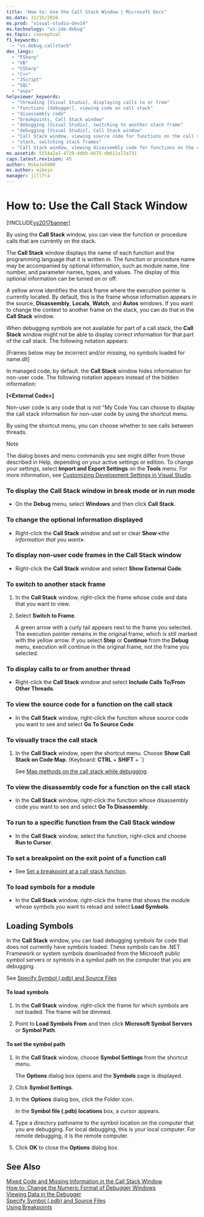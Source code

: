 ```yaml
---
title: "How to: Use the Call Stack Window | Microsoft Docs"
ms.date: 11/15/2016
ms.prod: "visual-studio-dev14"
ms.technology: "vs-ide-debug"
ms.topic: conceptual
f1_keywords: 
  - "vs.debug.callstack"
dev_langs: 
  - "FSharp"
  - "VB"
  - "CSharp"
  - "C++"
  - "JScript"
  - "SQL"
  - "aspx"
helpviewer_keywords: 
  - "threading [Visual Studio], displaying calls to or from"
  - "functions [debugger], viewing code on call stack"
  - "disassembly code"
  - "breakpoints, Call Stack window"
  - "debugging [Visual Studio], switching to another stack frame"
  - "debugging [Visual Studio], Call Stack window"
  - "Call Stack window, viewing source code for functions on the call stack"
  - "stack, switching stack frames"
  - "Call Stack window, viewing disassembly code for functions on the call stack"
ms.assetid: 5154a2a1-4729-4dbb-b675-db611a72a731
caps.latest.revision: 45
author: MikeJo5000
ms.author: mikejo
manager: jillfra
---
```

# How to: Use the Call Stack Window
[!INCLUDE[vs2017banner](../includes/vs2017banner.md)]

By using the **Call Stack** window, you can view the function or procedure calls that are currently on the stack.  
  
 The **Call Stack** window displays the name of each function and the programming language that it is written in. The function or procedure name may be accompanied by optional information, such as module name, line number, and parameter names, types, and values. The display of this optional information can be turned on or off.  
  
 A yellow arrow identifies the stack frame where the execution pointer is currently located. By default, this is the frame whose information appears in the source, **Disassembly**, **Locals**, **Watch**, and **Autos** windows. If you want to change the context to another frame on the stack, you can do that in the **Call Stack** window.  
  
 When debugging symbols are not available for part of a call stack, the **Call Stack** window might not be able to display correct information for that part of the call stack. The following notation appears:  
  
 [Frames below may be incorrect and/or missing, no symbols loaded for name.dll]  
  
 In managed code, by default. the **Call Stack** window hides information for non-user code. The following notation appears instead of the hidden information:  
  
 **[\<External Code>]**  
  
 Non-user code is any code that is not "My Code You can choose to display the call stack information for non-user code by using the shortcut menu.  
  
 By using the shortcut menu, you can choose whether to see calls between threads.  
  
> [!NOTE]
> The dialog boxes and menu commands you see might differ from those described in Help, depending on your active settings or edition. To change your settings, select **Import and Export Settings** on the **Tools** menu. For more information, see [Customizing Development Settings in Visual Studio](http://msdn.microsoft.com/22c4debb-4e31-47a8-8f19-16f328d7dcd3).  
  
### To display the Call Stack window in break mode or in run mode  
  
- On the **Debug** menu, select **Windows** and then click **Call Stack**.  
  
### To change the optional information displayed  
  
- Right-click the **Call Stack** window and set or clear **Show \<**_the information that you want_**>**.  
  
### To display non-user code frames in the Call Stack window  
  
- Right-click the **Call Stack** window and select **Show External Code**.  
  
### To switch to another stack frame  
  
1. In the **Call Stack** window, right-click the frame whose code and data that you want to view.  
  
2. Select **Switch to Frame**.  
  
     A green arrow with a curly tail appears next to the frame you selected. The execution pointer remains in the original frame, which is still marked with the yellow arrow. If you select **Step** or **Continue** from the **Debug** menu, execution will continue in the original frame, not the frame you selected.  
  
### To display calls to or from another thread  
  
- Right-click the **Call Stack** window and select **Include Calls To/From Other Threads**.  
  
### To view the source code for a function on the call stack  
  
- In the **Call Stack** window, right-click the function whose source code you want to see and select **Go To Source Code**.  
  
### To visually trace the call stack  
  
1. In the **Call Stack** window, open the shortcut menu. Choose **Show Call Stack on Code Map**. (Keyboard: **CTRL** + **SHIFT** + **`**)  
  
     See [Map methods on the call stack while debugging](../debugger/map-methods-on-the-call-stack-while-debugging-in-visual-studio.md).  
  
### To view the disassembly code for a function on the call stack  
  
- In the **Call Stack** window, right-click the function whose disassembly code you want to see and select **Go To Disassembly**.  
  
### To run to a specific function from the Call Stack window  
  
- In the **Call Stack** window, select the function, right-click and  choose **Run to Cursor**.  
  
### To set a breakpoint on the exit point of a function call  
  
- See [Set a breakpoint at a call stack function](../debugger/using-breakpoints.md#BKMK_Set_a_breakpoint_in_the_call_stack_window).  
  
### To load symbols for a module  
  
- In the **Call Stack** window, right-click the frame that shows the module whose symbols you want to reload and select **Load Symbols**.  
  
## Loading Symbols  
 In the **Call Stack** window, you can load debugging symbols for code that does not currently have symbols loaded. These symbols can be .NET Framework or system symbols downloaded from the Microsoft public symbol servers or symbols in a symbol path on the computer that you are debugging.  
  
 See [Specify Symbol (.pdb) and Source Files](../debugger/specify-symbol-dot-pdb-and-source-files-in-the-visual-studio-debugger.md)  
  
#### To load symbols  
  
1. In the **Call Stack** window, right-click the frame for which symbols are not loaded. The frame will be dimmed.  
  
2. Point to **Load Symbols From** and then click **Microsoft Symbol Servers** or **Symbol Path**.  
  
#### To set the symbol path  
  
1. In the **Call Stack** window, choose **Symbol Settings** from the shortcut menu.  
  
     The **Options** dialog box opens and the **Symbols** page is displayed.  
  
2. Click **Symbol Settings**.  
  
3. In the **Options** dialog box, click the Folder icon.  
  
     In the **Symbol file (.pdb) locations** box, a cursor appears.  
  
4. Type a directory pathname to the symbol location on the computer that you are debugging. For local debugging, this is your local computer. For remote debugging, it is the remote computer.  
  
5. Click **OK** to close the **Options** dialog box.  
  
## See Also  
 [Mixed Code and Missing Information in the Call Stack Window](../debugger/mixed-code-and-missing-information-in-the-call-stack-window.md)   
 [How to: Change the Numeric Format of Debugger Windows](http://msdn.microsoft.com/library/cd593847-a625-411d-a430-b798346ef18f)   
 [Viewing Data in the Debugger](../debugger/viewing-data-in-the-debugger.md)   
 [Specify Symbol (.pdb) and Source Files](../debugger/specify-symbol-dot-pdb-and-source-files-in-the-visual-studio-debugger.md)   
 [Using Breakpoints](../debugger/using-breakpoints.md)
